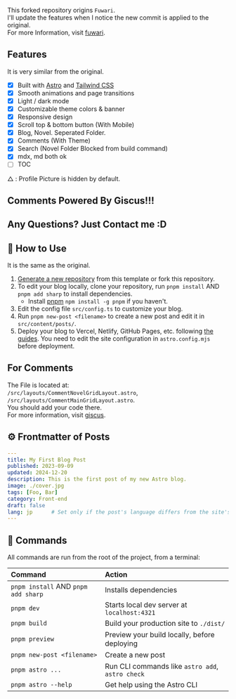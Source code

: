 This forked repository origins `Fuwari`.  
I'll update the features when I notice the new commit is applied to the original.  
For more Information, visit [fuwari](https://github.com/saicaca/fuwari).  

## Features

It is very similar from the original.

- [x] Built with [Astro](https://astro.build) and [Tailwind CSS](https://tailwindcss.com)
- [x] Smooth animations and page transitions
- [x] Light / dark mode
- [x] Customizable theme colors & banner
- [x] Responsive design
- [x] Scroll top & bottom button (With Mobile)
- [x] Blog, Novel. Seperated Folder.
- [x] Comments (With Theme)
- [x] Search (Novel Folder Blocked from build command)
- [x] mdx, md both ok
- [ ] TOC
  
△ : Profile Picture is hidden by default.  
  
## Comments Powered By Giscus!!!

## Any Questions? Just Contact me :D

## 🚀 How to Use

It is the same as the original.

1. [Generate a new repository](https://github.com/melted-mint/fuwari-edited.git) from this template or fork this repository.
2. To edit your blog locally, clone your repository, run `pnpm install` AND `pnpm add sharp` to install dependencies.
   - Install [pnpm](https://pnpm.io) `npm install -g pnpm` if you haven't.
3. Edit the config file `src/config.ts` to customize your blog.
4. Run `pnpm new-post <filename>` to create a new post and edit it in `src/content/posts/`.
5. Deploy your blog to Vercel, Netlify, GitHub Pages, etc. following [the guides](https://docs.astro.build/en/guides/deploy/). You need to edit the site configuration in `astro.config.mjs` before deployment.

## For Comments

The File is located at:  
`/src/layouts/CommentNovelGridLayout.astro`,  
`/src/layouts/CommentMainGridLayout.astro`.  
You should add your code there.  
For more information, visit [giscus](https://giscus.app/).  

## ⚙️ Frontmatter of Posts

```yaml
---
title: My First Blog Post
published: 2023-09-09
updated: 2024-12-20
description: This is the first post of my new Astro blog.
image: ./cover.jpg
tags: [Foo, Bar]
category: Front-end
draft: false
lang: jp      # Set only if the post's language differs from the site's language in `config.ts`
---
```

## 🧞 Commands

All commands are run from the root of the project, from a terminal:

| Command                             | Action                                           |
|:------------------------------------|:-------------------------------------------------|
| `pnpm install` AND `pnpm add sharp` | Installs dependencies                            |
| `pnpm dev`                          | Starts local dev server at `localhost:4321`      |
| `pnpm build`                        | Build your production site to `./dist/`          |
| `pnpm preview`                      | Preview your build locally, before deploying     |
| `pnpm new-post <filename>`          | Create a new post                                |
| `pnpm astro ...`                    | Run CLI commands like `astro add`, `astro check` |
| `pnpm astro --help`                 | Get help using the Astro CLI                     |
